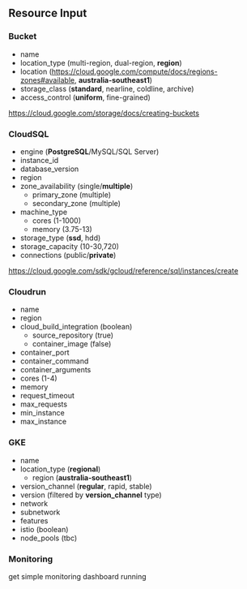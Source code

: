 ## Resource Input

### Bucket

- name
- location_type (multi-region, dual-region, **region**)
- location (https://cloud.google.com/compute/docs/regions-zones#available, **australia-southeast1**)
- storage_class (**standard**, nearline, coldline, archive)
- access_control (**uniform**, fine-grained)

https://cloud.google.com/storage/docs/creating-buckets

### CloudSQL

- engine (**PostgreSQL**/MySQL/SQL Server)
- instance_id
- database_version
- region
- zone_availability (single/**multiple**)
  - primary_zone (multiple)
  - secondary_zone (multiple)
- machine_type
  - cores (1-1000)
  - memory (3.75-13)
- storage_type (**ssd**, hdd)
- storage_capacity (10-30,720)
- connections (public/**private**) 


https://cloud.google.com/sdk/gcloud/reference/sql/instances/create  

### Cloudrun

- name
- region
- cloud_build_integration (boolean)
  - source_repository (true)
  - container_image (false)
- container_port
- container_command
- container_arguments
- cores (1-4)
- memory
- request_timeout
- max_requests
- min_instance
- max_instance
  

### GKE

- name
- location_type (**regional**)
  - region (**australia-southeast1**)
- version_channel (**regular**, rapid, stable)
- version (filtered by **version_channel** type)
- network
- subnetwork
- features
 - istio (boolean)
- node_pools (tbc) 

### Monitoring

get simple monitoring dashboard running
